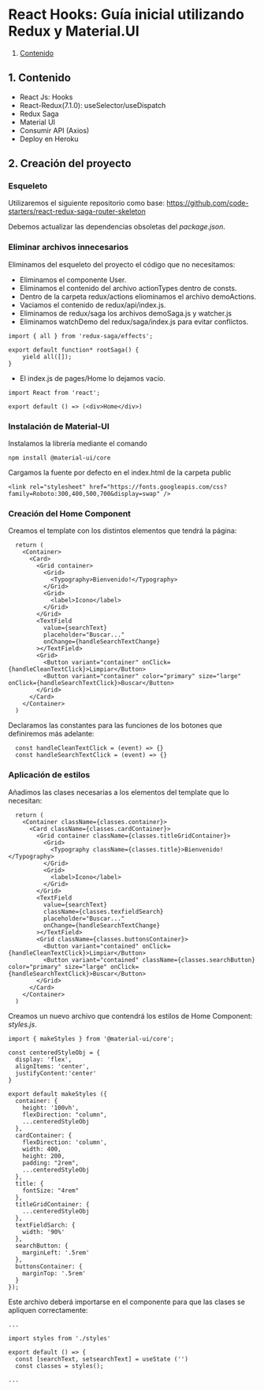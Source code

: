 # React Hooks: Guía inicial utilizando Redux y Material.UI

1. [Contenido](#content)


<a name=content></a>


## 1. Contenido

- React Js: Hooks
- React-Redux(7.1.0): useSelector/useDispatch
- Redux Saga
- Material UI
- Consumir API (Axios)
- Deploy en Heroku

## 2. Creación del proyecto

### Esqueleto
Utilizaremos el siguiente repositorio como base:
https://github.com/code-starters/react-redux-saga-router-skeleton

Debemos actualizar las dependencias obsoletas del *package.json*.

### Eliminar archivos innecesarios
Eliminamos del esqueleto del proyecto el código que no necesitamos:
- Eliminamos el componente User.
- Eliminamos el contenido del archivo actionTypes dentro de consts.
- Dentro de la carpeta redux/actions eliominamos el archivo demoActions.
- Vaciamos el contenido de redux/api/index.js.
- Eliminamos de redux/saga los archivos demoSaga.js y watcher.js
- Eliminamos watchDemo del redux/saga/index.js para evitar conflictos.
~~~
import { all } from 'redux-saga/effects';

export default function* rootSaga() {
	yield all([]);
}

~~~
- El index.js de pages/Home lo dejamos vacío.
~~~
import React from 'react';

export default () => (<div>Home</div>)
~~~

### Instalación de Material-UI

Instalamos la librería mediante el comando

```npm install @material-ui/core```

Cargamos la fuente por defecto en el index.html de la carpeta public

```<link rel="stylesheet" href="https://fonts.googleapis.com/css?family=Roboto:300,400,500,700&display=swap" />```

### Creación del Home Component
Creamos el template con los distintos elementos que tendrá la página:
~~~
  return (
    <Container>
      <Card>
        <Grid container>
          <Grid>
            <Typography>Bienvenido!</Typography>
          </Grid>
          <Grid>
            <label>Icono</label>
          </Grid>
        </Grid>
        <TextField
          value={searchText}
          placeholder="Buscar..."
          onChange={handleSearchTextChange}
        ></TextField>
        <Grid>
          <Button variant="container" onClick={handleCleanTextClick}>Limpiar</Button>
          <Button variant="container" color="primary" size="large" onClick={handleSearchTextClick}>Buscar</Button>
        </Grid>
      </Card>
    </Container>
  )
~~~

Declaramos las constantes para las funciones de los botones que definiremos más adelante:
~~~
  const handleCleanTextClick = (event) => {}
  const handleSearchTextClick = (event) => {}
~~~

### Aplicación de estilos

Añadimos las clases necesarias a los elementos del template que lo necesitan:
~~~
  return (
    <Container className={classes.container}>
      <Card className={classes.cardContainer}>
        <Grid container className={classes.titleGridContainer}>
          <Grid>
            <Typography className={classes.title}>Bienvenido!</Typography>
          </Grid>
          <Grid>
            <label>Icono</label>
          </Grid>
        </Grid>
        <TextField
          value={searchText}
          className={classes.texfieldSearch}
          placeholder="Buscar..."
          onChange={handleSearchTextChange}
        ></TextField>
        <Grid className={classes.buttonsContainer}>
          <Button variant="contained" onClick={handleCleanTextClick}>Limpiar</Button>
          <Button variant="contained" className={classes.searchButton} color="primary" size="large" onClick={handleSearchTextClick}>Buscar</Button>
        </Grid>
      </Card>
    </Container>
  )
~~~

Creamos un nuevo archivo que contendrá los estilos de Home Component: *styles.js*.
~~~
import { makeStyles } from '@material-ui/core';

const centeredStyleObj = {
  display: 'flex',
  alignItems: 'center',
  justifyContent:'center'
}

export default makeStyles ({
  container: {
    height: '100vh',
    flexDirection: "column",
    ...centeredStyleObj
  },
  cardContainer: {
    flexDirection: 'column',
    width: 400,
    height: 200,
    padding: "2rem",
    ...centeredStyleObj
  },
  title: {
    fontSize: "4rem"
  },
  titleGridContainer: {
    ...centeredStyleObj
  },
  textFieldSarch: {
    width: '90%'
  },
  searchButton: {
    marginLeft: '.5rem'
  },
  buttonsContainer: {
    marginTop: '.5rem'
  }
});
~~~

Este archivo deberá importarse en el componente para que las clases se apliquen correctamente:

~~~
...

import styles from './styles'

export default () => {
  const [searchText, setsearchText] = useState ('')
  const classes = styles();

...
~~~